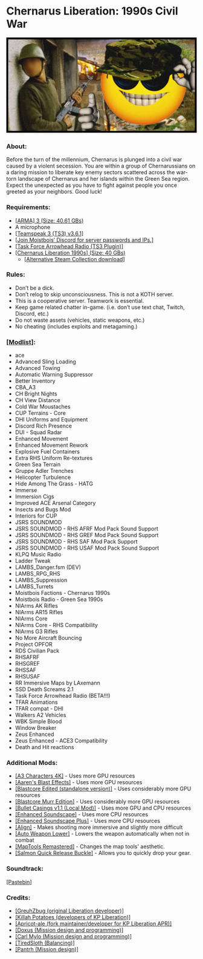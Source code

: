 
# Chernarus Liberation: 1990s Civil War

<div align="center">
    
![A picture of a yellow smiling face with shades, wearing a military cap. There are other soldiers in the background holding weapons.](img.png)

</div>

### About:
Before the turn of the millennium, Chernarus is plunged into a civil war caused by a violent secession. You are within a group of Chernarussians on a daring mission to liberate key enemy sectors scattered across the war-torn landscape of Chernarus and her islands within the Green Sea region. Expect the unexpected as you have to fight against people you once greeted as your neighbors. Good luck!

### Requirements:
- [[ARMA] 3 (Size: 40.61 GBs)](https://store.steampowered.com/app/107410/Arma_3/)
- A microphone
- [[Teamspeak 3 (TS3) v3.6.1]](https://files.teamspeak-services.com/releases/client/3.6.1/TeamSpeak3-Client-win64-3.6.1.exe)
- [[Join Moistbois’ Discord for server passwords and IPs.]](https://discord.com/invite/FeyqxXA)
- [[Task Force Arrowhead Radio (TS3 Plugin)]](https://cdn.discordapp.com/attachments/687630994123390986/1122243967614988308/task_force_radio.ts3_plugin)
- [[Chernarus Liberation 1990s] (Size: 40 GBs)](https://github.com/moistbois/info/releases/tag/modlists)
    - [[Alternative Steam Collection download]](https://steamcommunity.com/sharedfiles/filedetails/?id=3232700442)

### Rules:
- Don’t be a dick.
- Don’t relog to skip unconsciousness. This is not a KOTH server.
- This is a cooperative server. Teamwork is essential.
- Keep game related chatter in-game. (i.e. don’t use text chat, Twitch, Discord, etc.)
- Do not waste assets (vehicles, static weapons, etc.)
- No cheating (includes exploits and metagaming.)

### [[Modlist]](https://github.com/moistbois/info/releases/tag/modlists):
- ace
- Advanced Sling Loading
- Advanced Towing
- Automatic Warning Suppressor
- Better Inventory
- CBA_A3
- CH Bright Nights
- CH View Distance
- Cold War Moustaches
- CUP Terrains - Core
- DHI Uniforms and Equipment
- Discord Rich Presence
- DUI - Squad Radar
- Enhanced Movement
- Enhanced Movement Rework
- Explosive Fuel Containers
- Extra RHS Uniform Re-textures
- Green Sea Terrain
- Gruppe Adler Trenches
- Helicopter Turbulence
- Hide Among The Grass - HATG
- Immerse
- Immersion Cigs
- Improved ACE Arsenal Category
- Insects and Bugs Mod
- Interiors for CUP
- JSRS SOUNDMOD
- JSRS SOUNDMOD - RHS  AFRF Mod Pack Sound Support
- JSRS SOUNDMOD - RHS GREF Mod Pack Sound Support
- JSRS SOUNDMOD - RHS SAF Mod Pack Support
- JSRS SOUNDMOD - RHS USAF Mod Pack Sound Support
- KLPQ Music Radio
- Ladder Tweak
- LAMBS_Danger.fsm (DEV)
- LAMBS_RPG_RHS
- LAMBS_Suppression
- LAMBS_Turrets
- Moistbois Factions - Chernarus 1990s
- Moistbois Radio - Green Sea 1990s
- NIArms AK Rifles
- NIArms AR15 Rifles
- NIArms Core
- NIArms Core - RHS Compatibility
- NIArms G3 Rifles
- No More Aircraft Bouncing
- Project OPFOR
- RDS Civilian Pack
- RHSAFRF
- RHSGREF
- RHSSAF
- RHSUSAF
- RR Immersive Maps by LAxemann
- SSD Death Screams 2.1
- Task Force Arrowhead Radio (BETA!!!)
- TFAR Animations
- TFAR compat - DHI
- Walkers A2 Vehicles
- WBK Simple Blood
- Window Breaker
- Zeus Enhanced
- Zeus Enhanced - ACE3 Compatibility
- Death and Hit reactions

### Additional Mods:
- [[A3 Characters 4K]](https://steamcommunity.com/sharedfiles/filedetails/?id=2965541384) - Uses more GPU resources
- [[Aaren's Blast Effects]](https://steamcommunity.com/sharedfiles/filedetails/?id=2424322922) - Uses more GPU resources
- [[Blastcore Edited (standalone version)]](https://steamcommunity.com/sharedfiles/filedetails/?id=767380317) - Uses considerably more GPU resources
- [[Blastcore Murr Edition]](https://steamcommunity.com/sharedfiles/filedetails/?id=2257686620) - Uses considerably more GPU resources
- [[Bullet Casings v1.1 (Local Mod)]](https://discord.com/channels/435753869293649920/712634879073845349/1176893790024372346) - Uses more GPU and CPU resources
- [[Enhanced Soundscape]](https://steamcommunity.com/sharedfiles/filedetails/?id=825179978) - Uses more CPU resources
- [[Enhanced Soundscape Plus]](https://steamcommunity.com/sharedfiles/filedetails/?id=2938312887) - Uses more CPU resources
- [[Align]](https://steamcommunity.com/sharedfiles/filedetails/?id=903134884) - Makes shooting more immersive and slightly more difficult
- [[Auto Weapon Lower]](https://steamcommunity.com/sharedfiles/filedetails/?id=1612623122) - Lowers the weapon automatically when not in combat
- [[MapTools Remastered]](https://steamcommunity.com/sharedfiles/filedetails/?id=1612623122) - Changes the map tools' aesthetic.
- [[Salmon Quick Release Buckle]](https://steamcommunity.com/sharedfiles/filedetails/?id=1528867402) - Allows you to quickly drop your gear.

### Soundtrack: 
[[Pastebin]](https://pastebin.com/P4Q4WS31)

### Credits:
- [[GreuhZbug (original Liberation developer)]](https://github.com/GreuhZbug/greuh_liberation.Altis)
- [[Killah Potatoes (developers of KP Liberation)]](https://github.com/KillahPotatoes/KP-Liberation)
- [[Apricot-ale (fork maintainer/developer for KP Liberation APR)]](https://github.com/Apricot-ale/KP-Liberation-APR)
- [[Doxus (Mission design and programming)]](https://github.com/moistbois/Moist-Liberation-APR)
- [[Carl Mylo (Mission design and programming)]](https://www.twitch.tv/carlmylo)
- [[TiredSloth (Balancing)]](https://github.com/moistbois/Moist-Liberation-APR)
- [[Pantrh (Mission design)]](https://www.twitch.tv/pantrh)
